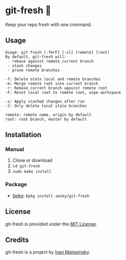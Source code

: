 # git-fresh :lemon: 

Keep your repo fresh with one command.

## Usage

```
Usage: git fresh [-fmrF] [-sl] [remote] [root]
By default, git-fresh will:
 - rebase against remote current branch
 - stash changes
 - prune remote branches

-f: Delete stale local and remote branches
-m: Merge remote root into current branch
-r: Rebase current branch against remote root
-F: Reset local root to remote root, wipe workspace

-s: Apply stashed changes after run
-l: Only delete local stale branches

remote: remote name, origin by default
root: root branch, master by default
```

## Installation

### Manual

1. Clone or download
2. `cd git-fresh`
3. `sudo make install`

### Package

* [bpkg](http://www.bpkg.io/): `bpkg install imsky/git-fresh`

## License

git-fresh is provided under the [MIT License](http://opensource.org/licenses/MIT).

## Credits

git-fresh is a project by [Ivan Malopinsky](http://imsky.co).
